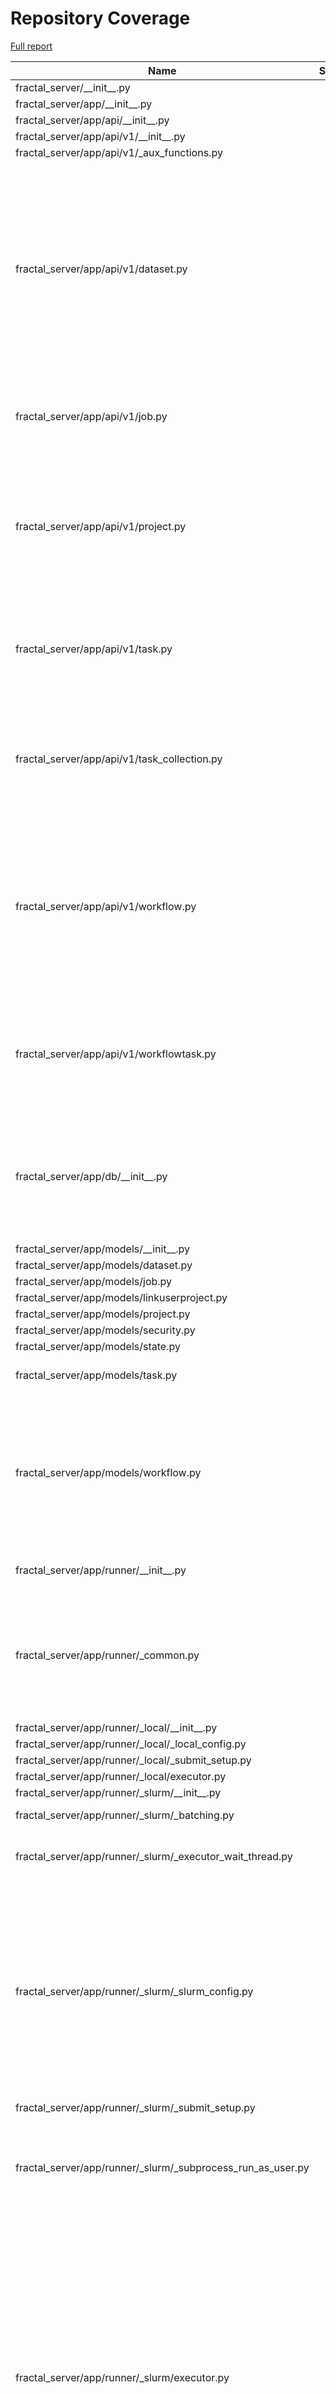 # Repository Coverage

[Full report](https://htmlpreview.github.io/?https://github.com/fractal-analytics-platform/fractal-server/blob/python-coverage-comment-action-data/htmlcov/index.html)

| Name                                                              |    Stmts |     Miss |   Branch |   BrPart |   Cover |   Missing |
|------------------------------------------------------------------ | -------: | -------: | -------: | -------: | ------: | --------: |
| fractal\_server/\_\_init\_\_.py                                   |        1 |        0 |        0 |        0 |    100% |           |
| fractal\_server/app/\_\_init\_\_.py                               |        0 |        0 |        0 |        0 |    100% |           |
| fractal\_server/app/api/\_\_init\_\_.py                           |       23 |        0 |        2 |        1 |     96% |    32->31 |
| fractal\_server/app/api/v1/\_\_init\_\_.py                        |        0 |        0 |        0 |        0 |    100% |           |
| fractal\_server/app/api/v1/\_aux\_functions.py                    |       75 |        0 |       32 |        0 |    100% |           |
| fractal\_server/app/api/v1/dataset.py                             |      175 |        0 |       59 |       10 |     96% |44->39, 69->65, 93->89, 124->120, 170->165, 199->195, 225->221, 266->262, 297->293, 379->375 |
| fractal\_server/app/api/v1/job.py                                 |       73 |        0 |       18 |        4 |     96% |36->32, 73->69, 115->111, 137->133 |
| fractal\_server/app/api/v1/project.py                             |      130 |        6 |       34 |        6 |     93% |45->44, 64->63, 86-91, 100->99, 116->115, 142->141, 164->159 |
| fractal\_server/app/api/v1/task.py                                |       86 |        1 |       34 |        6 |     94% |30->29, 46->45, 64->63, 97, 109->108, 155->154 |
| fractal\_server/app/api/v1/task\_collection.py                    |      177 |        5 |       30 |        4 |     96% |171->154, 204, 244-245, 311->310, 334-335 |
| fractal\_server/app/api/v1/workflow.py                            |      114 |        0 |       44 |        8 |     95% |49->45, 72->67, 102->98, 123->119, 175->171, 212->208, 245->240, 274->272 |
| fractal\_server/app/api/v1/workflowtask.py                        |       63 |        1 |       24 |        6 |     92% |42->37, 81->77, 102->98, 131->134, 142, 158->154 |
| fractal\_server/app/db/\_\_init\_\_.py                            |       58 |       11 |       18 |        7 |     76% |30->29, 31-35, 38->37, 46->45, 51, 59-60, 90->89, 96-98, 103->102 |
| fractal\_server/app/models/\_\_init\_\_.py                        |        8 |        0 |        0 |        0 |    100% |           |
| fractal\_server/app/models/dataset.py                             |       26 |        0 |        4 |        1 |     97% |    66->65 |
| fractal\_server/app/models/job.py                                 |       39 |        0 |        0 |        0 |    100% |           |
| fractal\_server/app/models/linkuserproject.py                     |        5 |        0 |        0 |        0 |    100% |           |
| fractal\_server/app/models/project.py                             |       16 |        0 |        0 |        0 |    100% |           |
| fractal\_server/app/models/security.py                            |       34 |        0 |        0 |        0 |    100% |           |
| fractal\_server/app/models/state.py                               |       14 |        0 |        0 |        0 |    100% |           |
| fractal\_server/app/models/task.py                                |       48 |        0 |       12 |        3 |     95% |52->51, 59->58, 63->62 |
| fractal\_server/app/models/workflow.py                            |       79 |        3 |       26 |        7 |     90% |61->60, 79, 86->85, 90->89, 166->169, 172->171, 173, 176->175, 177 |
| fractal\_server/app/runner/\_\_init\_\_.py                        |      171 |        5 |       29 |        1 |     97% |52-53, 60-61, 181 |
| fractal\_server/app/runner/\_common.py                            |      193 |        6 |       46 |        6 |     95% |116, 127->126, 175-176, 179->exit, 186, 380, 382 |
| fractal\_server/app/runner/\_local/\_\_init\_\_.py                |       23 |        1 |        4 |        1 |     93% |       150 |
| fractal\_server/app/runner/\_local/\_local\_config.py             |       34 |        0 |        8 |        0 |    100% |           |
| fractal\_server/app/runner/\_local/\_submit\_setup.py             |        9 |        0 |        0 |        0 |    100% |           |
| fractal\_server/app/runner/\_local/executor.py                    |       27 |        0 |       12 |        0 |    100% |           |
| fractal\_server/app/runner/\_slurm/\_\_init\_\_.py                |       26 |        2 |        6 |        2 |     88% |    61, 66 |
| fractal\_server/app/runner/\_slurm/\_batching.py                  |       69 |        2 |       28 |        1 |     97% |   152-156 |
| fractal\_server/app/runner/\_slurm/\_executor\_wait\_thread.py    |       52 |        3 |       22 |        1 |     95% |98->exit, 127-130 |
| fractal\_server/app/runner/\_slurm/\_slurm\_config.py             |      209 |        9 |       84 |        9 |     94% |165-166, 183->187, 311, 329, 335, 350-357, 437-438, 466->465, 514->518, 545->549 |
| fractal\_server/app/runner/\_slurm/\_submit\_setup.py             |       12 |        0 |        0 |        0 |    100% |           |
| fractal\_server/app/runner/\_slurm/\_subprocess\_run\_as\_user.py |       47 |        1 |       24 |        6 |     90% |30->29, 79->78, 92, 99->98, 122->121, 138->137 |
| fractal\_server/app/runner/\_slurm/executor.py                    |      391 |       43 |      131 |       10 |     89% |128, 140, 214, 437, 531, 538, 760-769, 785-789, 811-821, 833-838, 895, 912-918, 980-985, 988-995, 1052->1051, 1117-1123 |
| fractal\_server/app/runner/common.py                              |      109 |        6 |       42 |        9 |     90% |120, 131, 136, 141, 144->147, 148, 161, 240->239, 241->243 |
| fractal\_server/app/runner/handle\_failed\_job.py                 |       49 |        0 |       14 |        0 |    100% |           |
| fractal\_server/app/schemas/\_\_init\_\_.py                       |       33 |        0 |        0 |        0 |    100% |           |
| fractal\_server/app/schemas/\_validators.py                       |       31 |        0 |       16 |        0 |    100% |           |
| fractal\_server/app/schemas/applyworkflow.py                      |       49 |        0 |       12 |        2 |     97% |46->45, 57->56 |
| fractal\_server/app/schemas/dataset.py                            |       36 |        0 |        0 |        0 |    100% |           |
| fractal\_server/app/schemas/manifest.py                           |       41 |        0 |       12 |        2 |     96% |92->91, 124->123 |
| fractal\_server/app/schemas/project.py                            |       20 |        0 |        0 |        0 |    100% |           |
| fractal\_server/app/schemas/state.py                              |       14 |        0 |        0 |        0 |    100% |           |
| fractal\_server/app/schemas/task.py                               |       62 |        0 |        0 |        0 |    100% |           |
| fractal\_server/app/schemas/task\_collection.py                   |       39 |        0 |        8 |        1 |     98% |    70->69 |
| fractal\_server/app/schemas/user.py                               |       24 |        0 |        0 |        0 |    100% |           |
| fractal\_server/app/schemas/workflow.py                           |       56 |        0 |       11 |        2 |     97% |98->97, 157->156 |
| fractal\_server/app/security/\_\_init\_\_.py                      |      146 |       33 |       26 |        3 |     71% |112-125, 150-159, 164-172, 279->278, 289->288, 317-340 |
| fractal\_server/config.py                                         |      159 |       10 |       62 |       11 |     88% |71->70, 121->120, 198->197, 200-209, 210->exit, 222->221, 224-228, 229->exit, 270->269, 400-401, 406->exit |
| fractal\_server/logger.py                                         |       50 |        0 |       14 |        1 |     98% |  139->138 |
| fractal\_server/main.py                                           |       60 |       13 |       16 |        4 |     75% |68-69, 79, 122, 124, 126, 130-137, 177->176, 183-190 |
| fractal\_server/syringe.py                                        |       29 |        2 |        8 |        3 |     86% |66->65, 83->82, 93-94, 97->96 |
| fractal\_server/tasks/\_\_init\_\_.py                             |        0 |        0 |        0 |        0 |    100% |           |
| fractal\_server/tasks/collection.py                               |      205 |        5 |       76 |       13 |     94% |85-86, 132->131, 136->135, 147, 160->159, 239->exit, 293, 311->exit, 316->exit, 321->exit, 513->exit, 544->exit, 553 |
| fractal\_server/utils.py                                          |       22 |        0 |        2 |        0 |    100% |           |
|                                                         **TOTAL** | **3741** |  **168** | **1050** |  **151** | **93%** |           |


## Setup coverage badge

Below are examples of the badges you can use in your main branch `README` file.

### Direct image

[![Coverage badge](https://raw.githubusercontent.com/fractal-analytics-platform/fractal-server/python-coverage-comment-action-data/badge.svg)](https://htmlpreview.github.io/?https://github.com/fractal-analytics-platform/fractal-server/blob/python-coverage-comment-action-data/htmlcov/index.html)

This is the one to use if your repository is private or if you don't want to customize anything.

### [Shields.io](https://shields.io) Json Endpoint

[![Coverage badge](https://img.shields.io/endpoint?url=https://raw.githubusercontent.com/fractal-analytics-platform/fractal-server/python-coverage-comment-action-data/endpoint.json)](https://htmlpreview.github.io/?https://github.com/fractal-analytics-platform/fractal-server/blob/python-coverage-comment-action-data/htmlcov/index.html)

Using this one will allow you to [customize](https://shields.io/endpoint) the look of your badge.
It won't work with private repositories. It won't be refreshed more than once per five minutes.

### [Shields.io](https://shields.io) Dynamic Badge

[![Coverage badge](https://img.shields.io/badge/dynamic/json?color=brightgreen&label=coverage&query=%24.message&url=https%3A%2F%2Fraw.githubusercontent.com%2Ffractal-analytics-platform%2Ffractal-server%2Fpython-coverage-comment-action-data%2Fendpoint.json)](https://htmlpreview.github.io/?https://github.com/fractal-analytics-platform/fractal-server/blob/python-coverage-comment-action-data/htmlcov/index.html)

This one will always be the same color. It won't work for private repos. I'm not even sure why we included it.

## What is that?

This branch is part of the
[python-coverage-comment-action](https://github.com/marketplace/actions/python-coverage-comment)
GitHub Action. All the files in this branch are automatically generated and may be
overwritten at any moment.